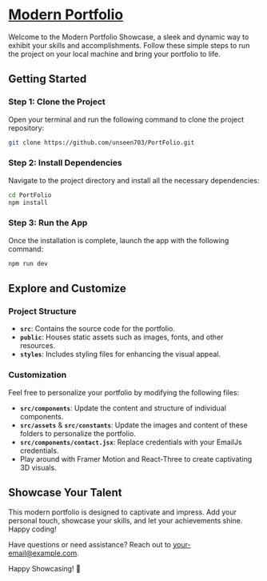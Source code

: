 # [Modern Portfolio](http://tinyurl.com/DipakDev)

Welcome to the Modern Portfolio Showcase, a sleek and dynamic way to exhibit your skills and accomplishments. Follow these simple steps to run the project on your local machine and bring your portfolio to life.

## Getting Started

### Step 1: Clone the Project
Open your terminal and run the following command to clone the project repository:

```bash
git clone https://github.com/unseen703/PortFolio.git
```

### Step 2: Install Dependencies
Navigate to the project directory and install all the necessary dependencies:

```bash
cd PortFolio
npm install
```

### Step 3: Run the App
Once the installation is complete, launch the app with the following command:

```bash
npm run dev
```

## Explore and Customize

### Project Structure
- **`src`**: Contains the source code for the portfolio.
- **`public`**: Houses static assets such as images, fonts, and other resources.
- **`styles`**: Includes styling files for enhancing the visual appeal.

### Customization
Feel free to personalize your portfolio by modifying the following files:
- **`src/components`**: Update the content and structure of individual components.
- **`src/assets`** & **`src/constants`**: Update the images and content of these folders to personalize the portfolio.
- **`src/components/contact.jsx`**: Replace credentials with your EmailJs credentials.
- Play around with Framer Motion and React-Three to create captivating 3D visuals.

## Showcase Your Talent
This modern portfolio is designed to captivate and impress. Add your personal touch, showcase your skills, and let your achievements shine. Happy coding!

Have questions or need assistance? Reach out to [your-email@example.com](mailto:your-email@example.com).

Happy Showcasing! 🚀